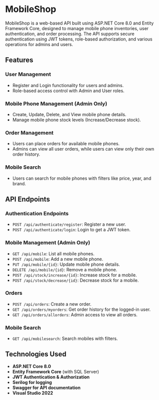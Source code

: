 # MobileShop

MobileShop is a web-based API built using ASP.NET Core 8.0 and Entity Framework Core, designed to manage mobile phone inventories, user authentication, and order processing. The API supports secure authentication using JWT tokens, role-based authorization, and various operations for admins and users.

## Features

### User Management
- Register and Login functionality for users and admins.
- Role-based access control with Admin and User roles.

### Mobile Phone Management (Admin Only)
- Create, Update, Delete, and View mobile phone details.
- Manage mobile phone stock levels (Increase/Decrease stock).

### Order Management
- Users can place orders for available mobile phones.
- Admins can view all user orders, while users can view only their own order history.

### Mobile Search
- Users can search for mobile phones with filters like price, year, and brand.

## API Endpoints

### Authentication Endpoints
- `POST /api/authenticate/register`: Register a new user.
- `POST /api/authenticate/login`: Login to get a JWT token.

### Mobile Management (Admin Only)
- `GET /api/mobile`: List all mobile phones.
- `POST /api/mobile`: Add a new mobile phone.
- `PUT /api/mobile/{id}`: Update mobile phone details.
- `DELETE /api/mobile/{id}`: Remove a mobile phone.
- `POST /api/stock/increase/{id}`: Increase stock for a mobile.
- `POST /api/stock/decrease/{id}`: Decrease stock for a mobile.

### Orders
- `POST /api/orders`: Create a new order.
- `GET /api/orders/myorders`: Get order history for the logged-in user.
- `GET /api/orders/allorders`: Admin access to view all orders.

### Mobile Search
- `GET /api/mobilesearch`: Search mobiles with filters.

## Technologies Used 
- **ASP.NET Core 8.0**
- **Entity Framework Core** (with SQL Server)
- **JWT Authentication & Authorization**
- **Serilog for logging**
- **Swagger for API documentation**
- **Visual Studio 2022**
